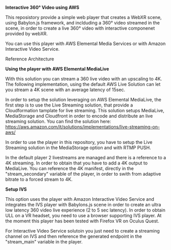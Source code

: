 **Interactive 360° Video using AWS**

This reposistory provide a simple web player that creates a WebXR scene, using Babylon.js framework, and inclduding a 360° video streamed in the scene, in order to create a live 360° video with interactive componenet provided by webXR.

You can use this player with AWS Elemental Media Services or with Amazon Interactive Video Service.

Reference Architecture

**Using the player with AWS Elemental MediaLive**

With this solution you can stream a 360 live video with an upscaling to 4K. The following implementation, using the default AWS Live Solution can let you stream a 4K scene with an average latency of 15sec.

In order to setup the solution leveraging on AWS Elemental MediaLive, the first step is to use the Live Streaming solution, that provide a Cloudformation tamplate for live streaming. This solution setups MediaLive, MediaStorage and Cloudfront in order to encode and distribute an live streaming solution.
You can find the solution here: https://aws.amazon.com/it/solutions/implementations/live-streaming-on-aws/

In order to use the player in this repository, you have to setup the Live Streaming solution in the MediaStorage option and with RTMP PUSH.

In the default player 2 livestreams are managed and there is a reference to a 4K streaming. In order to obtain that you have to add a 4K output to MediaLive.
You can reference the 4K manifest, directly in the "stream_secondary" variable of the player, in order to swith from adaptive bitrate to a forced stream to 4K.

**Setup IVS**

This option uses the player with Amazon Interactive Video Service and integrates the IVS player with Babylons.js scene in order to create an ultra low latency 360 video live experience (2 to 5 sec latency). In order to obtain ULL on a VR headset, you need to use a browser supporting IVS player.
At the moment this player has been tested with Firefox VR on Oculus Quest.

For Interactive Video Service solutoin you just need to create a streaming channel on IVS and then reference the generated endpoint in the "stream_main" variable in the player.


